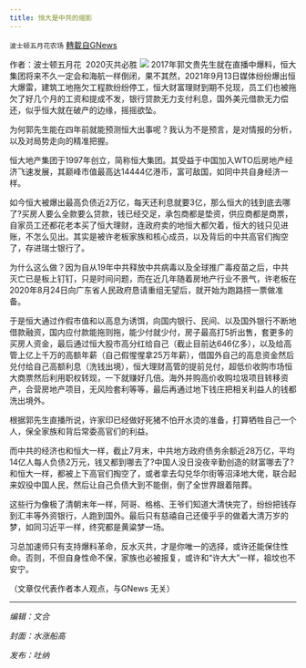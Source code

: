 ```yaml
---
title: 恒大是中共的缩影
---
```

`波士顿五月花农场` [轉載自GNews](https://gnews.org/zh-hans/1549144/)

作者：波士顿五月花  2020灭共必胜
![](https://assets.gnews.org/wp-content/uploads/2021/09/fdghdf.jpg)
2017年郭文贵先生就在直播中爆料，恒大集团将来不久一定会和海航一样倒闭，果不其然，2021年9月13日媒体纷纷爆出恒大爆雷，建筑工地拖欠工程款纷纷停工，恒大财富理财到期不兑现，员工们也被拖欠了好几个月的工资和提成不发，银行贷款无力支付利息，国外美元借款无力偿还，似乎恒大就在破产的边缘，摇摇欲坠。

为何郭先生能在四年前就能预测恒大出事呢？我认为不是预言，是对情报的分析，以及对局势走向的精准把握。

恒大地产集团于1997年创立，简称恒大集团。其受益于中国加入WTO后房地产经济飞速发展，其巅峰市值最高达14444亿港币，富可敌国，如同中共自身经济一样。

如今恒大被爆出最高负债近2万亿，每天还利息就要3亿，那么恒大的钱到底去哪了?买房人要么全款要么贷款，钱已经交足，承包商都是垫资，供应商都是商票，自家员工还都花老本买了恒大理财，连政府卖的地恒大都欠着，恒大的钱只见进账，不怎么见出。其实是被许老板家族和核心成员，以及背后的中共高官们掏空了，存进瑞士银行了。

为什么这么做？因为自从19年中共释放中共病毒以及全球推广毒疫苗之后，中共灭亡已是板上钉钉，只是时间问题，而在近几年随着房地产行业不景气，许老板在2020年8月24日向广东省人民政府恳请重组无望后，就开始为跑路捞一票做准备。

于是恒大通过作假市值和以高息为诱饵，向国内银行、民间、以及国外银行不断地借款融资，国内应付款能拖则拖，能少付就少付，房子最高打5折出售，套更多的买房人资金，最后通过恒大股市高分红给自己（截止目前达646亿多），以及给高管上亿上千万的高额年薪（自己假惺惺拿25万年薪），借国外自己的高息资金然后兑付给自己高额利息（洗钱出境），恒大理财高管的提前兑付，超低价收购市场恒大商票然后利用职权转现，一下就赚好几倍。海外并购高价收购垃圾项目转移资产，合营房地产项目，无风险套利等等，最后再通过地下钱庄把相关利益人的钱都洗出境外。

根据郭先生直播所说，许家印已经做好死猪不怕开水烫的准备，打算牺牲自己一个人，保全家族和背后常委高官们的利益。

而中共的经济也和恒大一样，截止7月末，中共地方政府债务余额近28万亿，平均14亿人每人负债2万元，钱又都到哪去了?中国人没日没夜辛勤创造的财富哪去了?和恒大一样，都被上下高官们掏空了，或者拿去勾兑华尔街等沼泽地大佬，联合起来奴役中国人民，然后让自己负债大到不能倒，倒了全世界跟着陪葬。

这些行为像极了清朝末年一样，阿哥、格格、王爷们知道大清快完了，纷纷把钱存到汇丰等外资银行，人跑到国外。最后只有慈禧自己还傻乎乎的做着大清万岁的梦，如同习近平一样，终究都是黄粱梦一场。

习总加速师只有支持爆料革命，反水灭共，才是你唯一的选择，或许还能保住性命。否则，不但自身性命不保，家族也必被报复，或许和“许大大”一样，祖坟也不安宁。

（文章仅代表作者本人观点，与GNews 无关）

* * *

*编辑：文合*

*封面：水涨船高*

*发布：吐纳*
